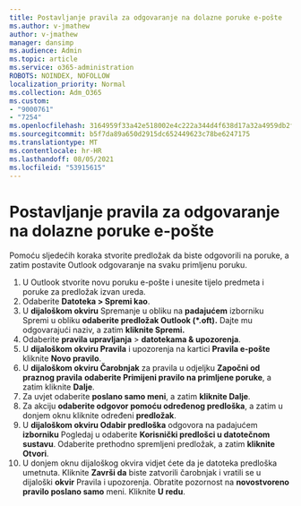 ```yaml
---
title: Postavljanje pravila za odgovaranje na dolazne poruke e-pošte
ms.author: v-jmathew
author: v-jmathew
manager: dansimp
ms.audience: Admin
ms.topic: article
ms.service: o365-administration
ROBOTS: NOINDEX, NOFOLLOW
localization_priority: Normal
ms.collection: Adm_O365
ms.custom:
- "9000761"
- "7254"
ms.openlocfilehash: 3164959f33a42e518002e4c222a344d4f638d17a32a4959db2f903ce5cb14d81
ms.sourcegitcommit: b5f7da89a650d2915dc652449623c78be6247175
ms.translationtype: MT
ms.contentlocale: hr-HR
ms.lasthandoff: 08/05/2021
ms.locfileid: "53915615"
---
```

# <a name="set-up-rules-to-reply-to-incoming-emails"></a>Postavljanje pravila za odgovaranje na dolazne poruke e-pošte

Pomoću sljedećih koraka stvorite predložak da biste odgovorili na poruke, a zatim postavite Outlook odgovaranje na svaku primljenu poruku.

1. U Outlook stvorite novu poruku e-pošte i unesite tijelo predmeta i poruke za predložak izvan ureda.
2. Odaberite **Datoteka > Spremi kao**.
3. U **dijaloškom okviru** Spremanje u obliku na **padajućem** izborniku Spremi u obliku **odaberite predložak Outlook (*.oft).** Dajte mu odgovarajući naziv, a zatim **kliknite Spremi.**
4. Odaberite **pravila upravljanja**  >  **datotekama & upozorenja**.
5. U **dijaloškom okviru Pravila** i upozorenja na kartici **Pravila e-pošte** kliknite **Novo pravilo**.
6. U **dijaloškom okviru Čarobnjak** za pravila u odjeljku **Započni od praznog pravila** **odaberite Primijeni pravilo na primljene poruke**, a zatim kliknite **Dalje**.
7. Za uvjet odaberite **poslano samo meni**, a zatim **kliknite Dalje**.
8. Za akciju **odaberite odgovor pomoću određenog predloška**, a zatim u donjem oknu kliknite određeni **predložak**.
9. U **dijaloškom okviru Odabir predloška** odgovora na padajućem **izborniku** Pogledaj u odaberite **Korisnički predlošci u datotečnom sustavu**. Odaberite prethodno spremljeni predložak, a zatim **kliknite Otvori**.
10. U donjem oknu dijaloškog okvira vidjet ćete da je datoteka predloška umetnuta. Kliknite **Završi da** biste zatvorili čarobnjak i vratili se u dijaloški **okvir** Pravila i upozorenja. Obratite pozornost na **novostvoreno pravilo poslano samo** meni. Kliknite **U redu**.
